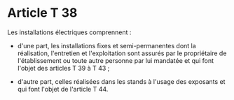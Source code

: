 # Article T 38

Les installations électriques comprennent :

- d'une part, les installations fixes et semi-permanentes dont la réalisation, l'entretien et l'exploitation sont assurés par le propriétaire de l'établissement ou toute autre personne par lui mandatée et qui font l'objet des articles T 39 à T 43 ;

- d'autre part, celles réalisées dans les stands à l'usage des exposants et qui font l'objet de l'article T 44.
